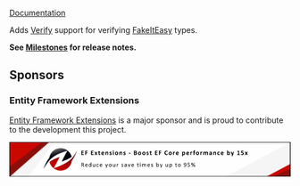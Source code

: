 [Documentation](https://github.com/VerifyTests/Verify.FakeItEasy)

Adds [Verify](https://github.com/VerifyTests/Verify) support for verifying [FakeItEasy](https://fakeiteasy.github.io/) types.<!-- singleLineInclude: intro. path: /docs/intro.include.md -->

**See [Milestones](https://github.com/VerifyTests/Verify.FakeItEasy/milestones?state=closed) for release notes.**


## Sponsors


### Entity Framework Extensions<!-- include: zzz. path: /docs/zzz.include.md -->

[Entity Framework Extensions](https://entityframework-extensions.net/?utm_source=simoncropp&utm_medium=Verify.FakeItEasy) is a major sponsor and is proud to contribute to the development this project.

[![Entity Framework Extensions](https://raw.githubusercontent.com/VerifyTests/Verify.FakeItEasy/refs/heads/main/docs/zzz.png)](https://entityframework-extensions.net/?utm_source=simoncropp&utm_medium=Verify.FakeItEasy)<!-- endInclude -->
